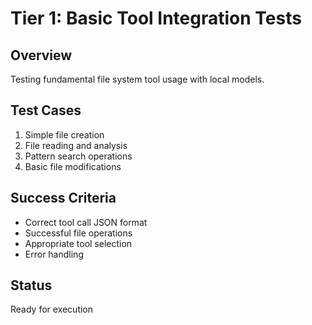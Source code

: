 # Tier 1: Basic Tool Integration Tests

## Overview
Testing fundamental file system tool usage with local models.

## Test Cases
1. Simple file creation
2. File reading and analysis
3. Pattern search operations
4. Basic file modifications

## Success Criteria
- Correct tool call JSON format
- Successful file operations
- Appropriate tool selection
- Error handling

## Status
Ready for execution